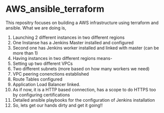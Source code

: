 # AWS_ansible_terraform

This repositry focuses on building a AWS infrastructure using terraform and ansible.
What we are doing is, 
1. Launching 2 different instances in two different regions
2. One Instanse has a Jenkins Master installed and configured
3. Second one has Jenkins worker installed and linked with master (can be more than 1)
4. Having instances in two different regions means-
5. Setting up two different VPCs
6. Two different subnets (more based on how many workers we need)
7. VPC peering conenctions established
8. Route Tables configured
9. Application Load Balancer linked.
10. As if now, it is a HTTP based connection, has a scope to do HTTPS too by configuring certifications
11. Detailed ansible playbooks for the configuration of Jenkins installation
12. So, lets get our hands dirty and get it going!! 
